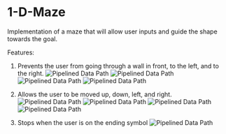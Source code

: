 # 1-D-Maze
Implementation of a maze that will allow user inputs and guide the shape towards the goal.

Features:

1.	Prevents the user from going through a wall in front, to the left, and to the right.
![Pipelined Data Path](https://image.ibb.co/knw8Wy/Maze.png)
![Pipelined Data Path](https://image.ibb.co/gJ9HPJ/Maze2.png)
![Pipelined Data Path](https://image.ibb.co/bRsFBy/Maze3.png)
![Pipelined Data Path](https://image.ibb.co/emg8Wy/Maze4.png)


2. Allows the user to be moved up, down, left, and right.
![Pipelined Data Path](https://image.ibb.co/fishry/Maze5.png)
![Pipelined Data Path](https://image.ibb.co/e5CRJd/Maze6.png)
![Pipelined Data Path](https://image.ibb.co/ksVP4J/Maze7.png)
![Pipelined Data Path](https://image.ibb.co/j8WWjJ/Maze8.png)


3. Stops when the user is on the ending symbol
![Pipelined Data Path](https://image.ibb.co/iuXhry/Maze9.png)

 
